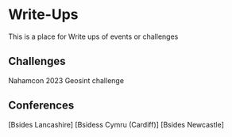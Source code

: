 # Write-Ups
This is a place for Write ups of events or challenges 

## Challenges
Nahamcon 2023 Geosint challenge


## Conferences

[Bsides Lancashire]
[Bsidess Cymru (Cardiff)]
[Bsides Newcastle]
